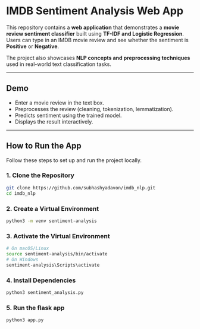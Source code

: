 # IMDB Sentiment Analysis Web App

This repository contains a **web application** that demonstrates a **movie review sentiment classifier** built using **TF-IDF and Logistic Regression**. Users can type in an IMDB movie review and see whether the sentiment is **Positive** or **Negative**.  

The project also showcases **NLP concepts and preprocessing techniques** used in real-world text classification tasks.

---

## **Demo**

- Enter a movie review in the text box.  
- Preprocesses the review (cleaning, tokenization, lemmatization).  
- Predicts sentiment using the trained model.  
- Displays the result interactively.

---
## **How to Run the App**

Follow these steps to set up and run the project locally.

### 1. Clone the Repository
```bash
git clone https://github.com/subhashyadavon/imdb_nlp.git
cd imdb_nlp
```

### 2. Create a Virtual Environment
```bash
python3 -m venv sentiment-analysis
```
### 3. Activate the Virtual Environment
```bash
# On macOS/Linux
source sentiment-analysis/bin/activate
# On Windows
sentiment-analysis\Scripts\activate
```
### 4. Install Dependencies
```bash
python3 sentiment_analysis.py
```

### 5. Run the flask app
```bash
python3 app.py
```






